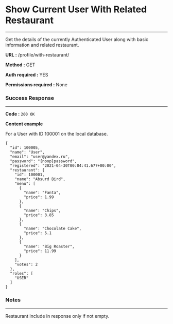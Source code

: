 # Show Current User With Related Restaurant
____

Get the details of the currently Authenticated User along with basic information and related restaurant.

**URL :** /profile/with-restaurant/

**Method :** GET

**Auth required :** YES

**Permissions required :** None

### Success Response
____

**Code :** `200 OK`

**Content example**

For a User with ID 100001 on the local database.

```
{
  "id": 100005,
  "name": "User",
  "email": "user@yandex.ru",
  "password": "{noop}password",
  "registered": "2021-04-30T00:04:41.677+00:00",
  "restaurant": {
    "id": 100001,
    "name": "Absurd Bird",
    "menu": [
      {
        "name": "Fanta",
        "price": 1.99
      },
      {
        "name": "Chips",
        "price": 3.85
      },
      {
        "name": "Chocolate Cake",
        "price": 5.1
      },
      {
        "name": "Big Roaster",
        "price": 11.99
      }
    ],
    "votes": 2
  },
  "roles": [
    "USER"
  ]
}
```
### Notes
____

Restaurant include in response only if not empty.